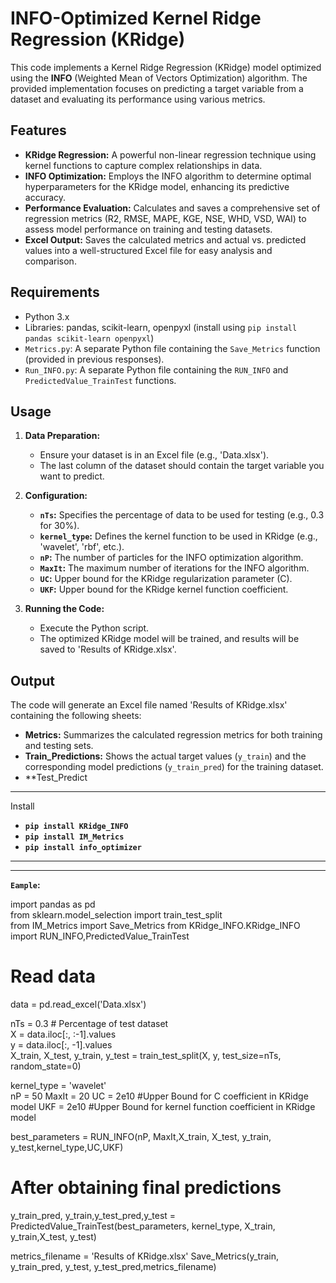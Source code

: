 # INFO-Optimized Kernel Ridge Regression (KRidge)  

This code implements a Kernel Ridge Regression (KRidge) model optimized using the **INFO** (Weighted Mean of Vectors Optimization) algorithm. The provided implementation focuses on predicting a target variable from a dataset and evaluating its performance using various metrics.  

## Features  

- **KRidge Regression:** A powerful non-linear regression technique using kernel functions to capture complex relationships in data.  
- **INFO Optimization:** Employs the INFO algorithm to determine optimal hyperparameters for the KRidge model, enhancing its predictive accuracy.  
- **Performance Evaluation:** Calculates and saves a comprehensive set of regression metrics (R2, RMSE, MAPE, KGE, NSE, WHD, VSD, WAI) to assess model performance on training and testing datasets.  
- **Excel Output:** Saves the calculated metrics and actual vs. predicted values into a well-structured Excel file for easy analysis and comparison.  

## Requirements  

- Python 3.x  
- Libraries: pandas, scikit-learn, openpyxl (install using `pip install pandas scikit-learn openpyxl`)  
- `Metrics.py`: A separate Python file containing the `Save_Metrics` function (provided in previous responses).  
- `Run_INFO.py`: A separate Python file containing the `RUN_INFO` and `PredictedValue_TrainTest` functions.  

## Usage  

1. **Data Preparation:**  
   - Ensure your dataset is in an Excel file (e.g., 'Data.xlsx').  
   - The last column of the dataset should contain the target variable you want to predict.  

2. **Configuration:**  
   - **`nTs`:** Specifies the percentage of data to be used for testing (e.g., 0.3 for 30%).  
   - **`kernel_type`:** Defines the kernel function to be used in KRidge (e.g., 'wavelet', 'rbf', etc.).  
   - **`nP`:** The number of particles for the INFO optimization algorithm.  
   - **`MaxIt`:** The maximum number of iterations for the INFO algorithm.  
   - **`UC`:** Upper bound for the KRidge regularization parameter (C).  
   - **`UKF`:** Upper bound for the KRidge kernel function coefficient.

3. **Running the Code:**  
   - Execute the Python script.  
   - The optimized KRidge model will be trained, and results will be saved to 'Results of KRidge.xlsx'.  

## Output  

The code will generate an Excel file named 'Results of KRidge.xlsx' containing the following sheets:  

- **Metrics:** Summarizes the calculated regression metrics for both training and testing sets.  
- **Train_Predictions:** Shows the actual target values (`y_train`) and the corresponding model predictions (`y_train_pred`) for the training dataset.  
- **Test_Predict

***********************************
Install

- **`pip install KRidge_INFO`**
- **`pip install IM_Metrics`**
- **`pip install info_optimizer`**


*********************************************************************************
*********************************************************************************

**`Eample`:** 

import pandas as pd  
from sklearn.model_selection import train_test_split  
from IM_Metrics import Save_Metrics
from KRidge_INFO.KRidge_INFO import RUN_INFO,PredictedValue_TrainTest 

# Read data  
data = pd.read_excel('Data.xlsx')   

nTs = 0.3  # Percentage of test dataset     
X = data.iloc[:, :-1].values  
y = data.iloc[:, -1].values  
X_train, X_test, y_train, y_test = train_test_split(X, y, test_size=nTs, random_state=0)  
    
 
kernel_type = 'wavelet'  
nP = 50
MaxIt = 20
UC = 2e10    #Upper Bound for C coefficient in KRidge model
UKF = 2e10   #Upper Bound for kernel function coefficient in KRidge model


best_parameters = RUN_INFO(nP, MaxIt,X_train, X_test, y_train, y_test,kernel_type,UC,UKF)

# After obtaining final predictions  

y_train_pred, y_train,y_test_pred,y_test = PredictedValue_TrainTest(best_parameters, kernel_type, 
                            X_train, y_train,X_test, y_test)

metrics_filename = 'Results of KRidge.xlsx'
Save_Metrics(y_train, y_train_pred, y_test, y_test_pred,metrics_filename)
